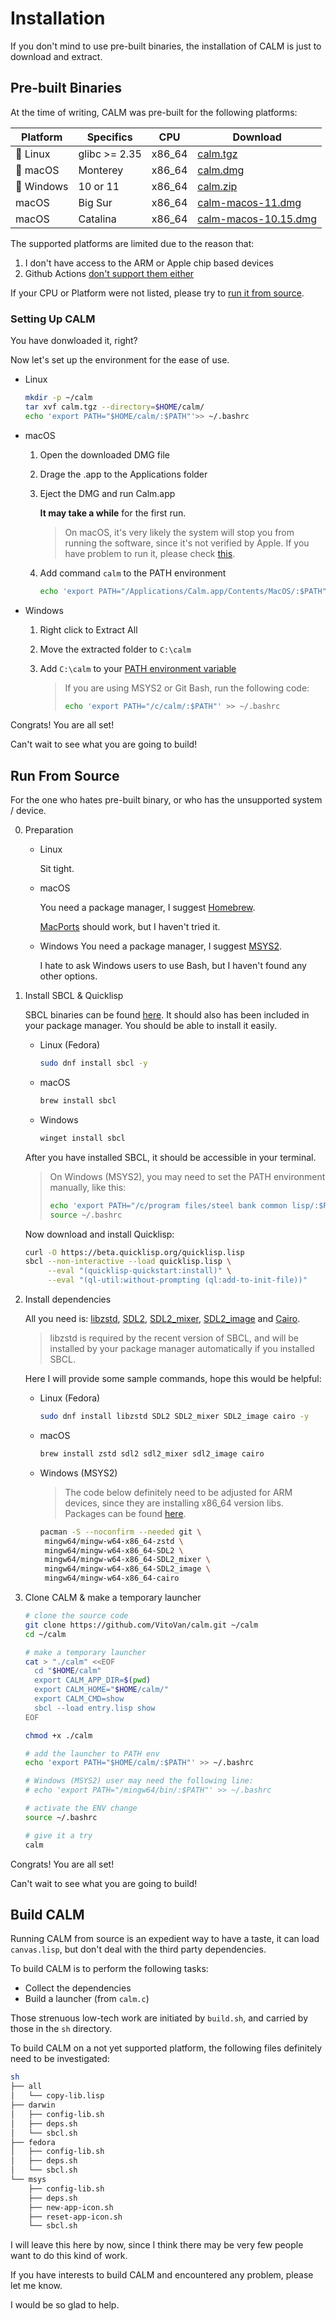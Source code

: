 # Installation

If you don't mind to use pre-built binaries, the installation of CALM is just to download and extract.

## Pre-built Binaries

At the time of writing, CALM was pre-built for the following platforms:

| Platform | Specifics     | CPU    | Download |
| -------- | ---------------- | ------ | ------------------------- |
| 🐧 Linux    | glibc >= 2.35    | x86_64 | [calm.tgz](https://github.com/VitoVan/calm/releases/download/0.0.39/calm.tgz) |
| 🍏 macOS    | Monterey   | x86_64 | [calm.dmg](https://github.com/VitoVan/calm/releases/download/0.0.39/calm.dmg) |
| 🏁 Windows  | 10 or 11 | x86_64 | [calm.zip](https://github.com/VitoVan/calm/releases/download/0.0.39/calm.zip) |
| macOS    | Big Sur   | x86_64 | [calm-macos-11.dmg](https://github.com/VitoVan/calm/releases/download/0.0.39/calm-macos-11.dmg) |
| macOS    | Catalina   | x86_64 | [calm-macos-10.15.dmg](https://github.com/VitoVan/calm/releases/download/0.0.39/calm-macos-10.15.dmg) |

The supported platforms are limited due to the reason that:

1. I don't have access to the ARM or Apple chip based devices
2. Github Actions [don't support them either](https://github.com/actions/runner-images/issues/2187)

If your CPU or Platform were not listed, please try to [run it from source](#run-from-source).

### Setting Up CALM

You have donwloaded it, right?

Now let's set up the environment for the ease of use.

- Linux
  ```bash
  mkdir -p ~/calm
  tar xvf calm.tgz --directory=$HOME/calm/
  echo 'export PATH="$HOME/calm/:$PATH"'>> ~/.bashrc
  ```
- macOS
  1. Open the downloaded DMG file

  2. Drage the .app to the Applications folder

  3. Eject the DMG and run Calm.app

     **It may take a while** for the first run.

     > On macOS, it's very likely the system will stop you from running the software, since it's not verified by Apple. If you have problem to run it, please check [this](https://support.apple.com/HT202491).

  4. Add command `calm` to the PATH environment

      ```bash
      echo 'export PATH="/Applications/Calm.app/Contents/MacOS/:$PATH"'>> ~/.bashrc
      ```


- Windows
  1. Right click to Extract All

  2. Move the extracted folder to `C:\calm`

  3. Add `C:\calm` to your [PATH environment variable](https://helpdeskgeek.com/windows-10/add-windows-path-environment-variable/)

     > If you are using MSYS2 or Git Bash, run the following code:
     >
       > ```bash
      > echo 'export PATH="/c/calm/:$PATH"' >> ~/.bashrc
      > ```


Congrats! You are all set!

Can't wait to see what you are going to build!

## Run From Source

For the one who hates pre-built binary, or who has the unsupported system / device.

0. Preparation

    - Linux

      Sit tight.

    - macOS

      You need a package manager, I suggest [Homebrew](https://brew.sh/).

      [MacPorts](https://www.macports.org/) should work, but I haven't tried it.

    - Windows
      You need a package manager, I suggest [MSYS2](https://www.msys2.org/).

      I hate to ask Windows users to use Bash, but I haven't found any other options.

1. Install SBCL & Quicklisp

    SBCL binaries can be found [here](https://www.sbcl.org/platform-table.html). It should also has been included in your package manager. You should be able to install it easily.

    - Linux (Fedora)
      ```bash
      sudo dnf install sbcl -y
      ```
    - macOS
      ```bash
      brew install sbcl
      ```

    - Windows
      ```bat
      winget install sbcl
      ```

    After you have installed SBCL, it should be accessible in your terminal.
    > On Windows (MSYS2), you may need to set the PATH environment manually, like this:
    > ```bash
    > echo 'export PATH="/c/program files/steel bank common lisp/:$PATH"' >> ~/.bashrc
    > source ~/.bashrc
    > ```


    Now download and install Quicklisp:

    ```bash
    curl -O https://beta.quicklisp.org/quicklisp.lisp
    sbcl --non-interactive --load quicklisp.lisp \
         --eval "(quicklisp-quickstart:install)" \
         --eval "(ql-util:without-prompting (ql:add-to-init-file))"
    ```

2. Install dependencies

    All you need is: [libzstd](https://github.com/facebook/zstd), [SDL2](https://wiki.libsdl.org/SDL2/FrontPage), [SDL2_mixer](https://github.com/libsdl-org/SDL_mixer), [SDL2_image](https://github.com/libsdl-org/SDL_image) and [Cairo](https://www.cairographics.org/).

    > libzstd is required by the recent version of SBCL, and will be installed by your package manager automatically if you installed SBCL.

    Here I will provide some sample commands, hope this would be helpful:

    - Linux (Fedora)
      ```bash
      sudo dnf install libzstd SDL2 SDL2_mixer SDL2_image cairo -y
      ```
    - macOS
      ```bash
      brew install zstd sdl2 sdl2_mixer sdl2_image cairo
      ```
    - Windows (MSYS2)
      > The code below definitely need to be adjusted for ARM devices, since they are installing x86\_64 version libs. Packages can be found [here](https://packages.msys2.org/queue).
      ```bash
      pacman -S --noconfirm --needed git \
       mingw64/mingw-w64-x86_64-zstd \
       mingw64/mingw-w64-x86_64-SDL2 \
       mingw64/mingw-w64-x86_64-SDL2_mixer \
       mingw64/mingw-w64-x86_64-SDL2_image \
       mingw64/mingw-w64-x86_64-cairo
      ```

3. Clone CALM & make a temporary launcher

    ```bash
    # clone the source code
    git clone https://github.com/VitoVan/calm.git ~/calm
    cd ~/calm

    # make a temporary launcher
    cat > "./calm" <<EOF
      cd "$HOME/calm"
      export CALM_APP_DIR=$(pwd)
      export CALM_HOME="$HOME/calm/"
      export CALM_CMD=show
      sbcl --load entry.lisp show
    EOF
    
    chmod +x ./calm

    # add the launcher to PATH env
    echo 'export PATH="$HOME/calm/:$PATH"' >> ~/.bashrc

    # Windows (MSYS2) user may need the following line:
    # echo 'export PATH="/mingw64/bin/:$PATH"' >> ~/.bashrc

    # activate the ENV change
    source ~/.bashrc

    # give it a try
    calm
    ```

Congrats! You are all set!

Can't wait to see what you are going to build!

## Build CALM

Running CALM from source is an expedient way to have a taste, it can load `canvas.lisp`, but don't deal with the third party dependencies.

To build CALM is to perform the following tasks:

- Collect the dependencies
- Build a launcher (from `calm.c`)

Those strenuous low-tech work are initiated by `build.sh`, and carried by those in the `sh` directory.

To build CALM on a not yet supported platform, the following files definitely need to be investigated:

```bash
sh
├── all
│   └── copy-lib.lisp
├── darwin
│   ├── config-lib.sh
│   ├── deps.sh
│   └── sbcl.sh
├── fedora
│   ├── config-lib.sh
│   ├── deps.sh
│   └── sbcl.sh
└── msys
    ├── config-lib.sh
    ├── deps.sh
    ├── new-app-icon.sh
    ├── reset-app-icon.sh
    └── sbcl.sh
```

I will leave this here by now, since I think there may be very few people want to do this kind of work.

If you have interests to build CALM and encountered any problem, please let me know.

I would be so glad to help.
